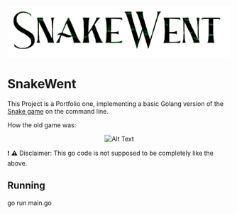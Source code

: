 ![Screenshot](resources/snakewent.png)
# SnakeWent
This Project is a Portfolio one, implementing a basic Golang version of the [Snake game](https://en.wikipedia.org/wiki/Snake_(video_game_genre)) on the command line. 

How the old game was:

<center>

![Alt Text](https://upload.wikimedia.org/wikipedia/commons/5/55/Snake_can_be_completed.gif)

</center>

:exclamation: :warning: Disclaimer: This go code is not supposed to be completely like the above.

## Running

go run main.go